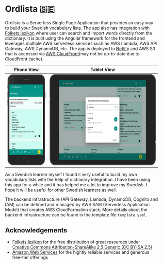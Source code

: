 # Ordlista 🇸🇪
Ordlista is a Serverless Single Page Application that provides an easy way to build your Swedish vocabulary lists. The app also has integration with [Folkets lexikon](https://folkets-lexikon.csc.kth.se) where user can search and import words directly from the dictionary. It is built using the Angular framework for the frontend and leverages multiple AWS serverless services such as AWS Lambda, AWS API Gateway, AWS DynamoDB, etc. The app is deployed to [Netlify](https://ordlista.netlify.app) and AWS S3 that is accessed via [AWS CloudFront](https://ordlista.glt2.xyz)(may not be up-to-date due to CloudFront cache).

Phone View|Tablet View
:-------------------------:|:-------------------------:
<img src="src/assets/demo1.png" height=300>|  <img src="src/assets/demo2.png" height=300>

As a Swedish learner myself I found it very useful to build my own vocabulary lists with the help of dictionary integration. I have been using this app for a while and it has helped me a lot to improve my Swedish. I hope it will be useful for other Swedish learners as well.

The backend infrastructure (API Gateway, Lambda, DynamoDB, Cognito and IAM) can be defined and managed by AWS SAM (Serverless Application Model) that creates AWS CloudFormation stack. More details about the backend infrastructure can be found in the template file `template.yaml`.

## Acknowledgements
* [Folkets lexikon](http://folkets-lexikon.csc.kth.se/) for the free distribution of great resources under [Creative Commons Attribution-ShareAlike 2.5 Generic (CC BY-SA 2.5)](https://creativecommons.org/licenses/by-sa/2.5/)
* [Amazon Web Services](http://aws.amazon.com/) for the hightly reliable services and generous free-tier offerings